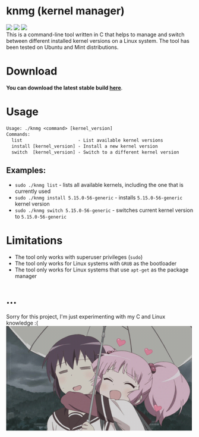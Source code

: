 # knmg (kernel manager)
<div>
  <img src="https://img.shields.io/badge/license-unlicense-green">
  <img src="https://img.shields.io/github/languages/code-size/meth1337/knmg">
  <img src="https://img.shields.io/badge/language-C-lightgrey">
</div>
This is a command-line tool written in C that helps to manage and switch between different installed kernel versions on a Linux system. The tool has been tested on Ubuntu and Mint distributions.

# Download
**You can download the latest stable build [here](https://github.com/meth1337/knmg/releases/latest)**.

# Usage
```
Usage: ./knmg <command> [kernel_version]
Commands:
  list                     - List available kernel versions
  install [kernel_version] - Install a new kernel version
  switch  [kernel_version] - Switch to a different kernel version
```
## Examples:
- `sudo ./knmg list` - lists all available kernels, including the one that is currently used 
- `sudo ./knmg install 5.15.0-56-generic` - installs `5.15.0-56-generic` kernel version
- `sudo ./knmg switch 5.15.0-56-generic` - switches current kernel version to `5.15.0-56-generic`

# Limitations
- The tool only works with superuser privileges (`sudo`)
- The tool only works for Linux systems with `GRUB` as the bootloader
- The tool only works for Linux systems that use `apt-get` as the package manager

# ...
Sorry for this project, I'm just experimenting with my C and Linux knowledge :(
<img src="img/nah.gif">

